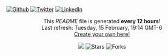 <p>
    <a href="https://github.com/mitch3lljones" target="_blank"><img alt="Github" src="https://img.shields.io/badge/GitHub-%2312100E.svg?&style=for-the-badge&logo=Github&logoColor=white" /></a> 
    <a href="https://twitter.com/mitch3lljones" target="_blank"><img alt="Twitter" src="https://img.shields.io/badge/twitter-%231DA1F2.svg?&style=for-the-badge&logo=twitter&logoColor=white" /></a> 
    <a href="https://www.linkedin.com/in/mitch3lljones/" target="_blank"><img alt="LinkedIn" src="https://img.shields.io/badge/linkedin-%230077B5.svg?&style=for-the-badge&logo=linkedin&logoColor=white" /></a>
</p>

<p align="center">This <i>README</i> file is generated <b>every 12 hours</b>!</br>Last refresh: Tuesday, 15 February, 19:14 GMT-6<br /><a href="https://medium.com/@th.guibert/how-to-create-a-self-updating-readme-md-for-your-github-profile-f8b05744ca91">Create your own here!</a></p>
<p align="center"><img src="https://github.com/mitch3lljones/mitch3lljones/workflows/README%20build/badge.svg" /> <img alt="Stars" src="https://img.shields.io/github/stars/mitch3lljones/mitch3lljones?style=flat-square&labelColor=343b41"/> <img alt="Forks" src="https://img.shields.io/github/forks/mitch3lljones/mitch3lljones?style=flat-square&labelColor=343b41"/></p>
